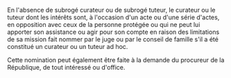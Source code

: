 En l'absence de subrogé curateur ou de subrogé tuteur, le curateur ou le tuteur dont les intérêts sont, à l'occasion d'un acte ou d'une série d'actes, en opposition avec ceux de la personne protégée ou qui ne peut lui apporter son assistance ou agir pour son compte en raison des limitations de sa mission fait nommer par le juge ou par le conseil de famille s'il a été constitué un curateur ou un tuteur ad hoc.

Cette nomination peut également être faite à la demande du procureur de la République, de tout intéressé ou d'office.
